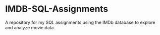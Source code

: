 # IMDB-SQL-Assignments
A repository for my SQL assignments using the IMDb database to explore and analyze movie data.
